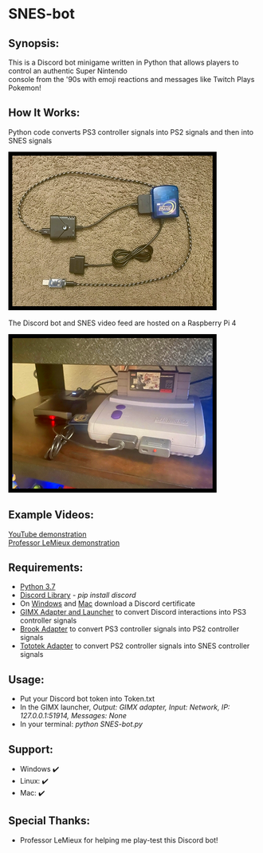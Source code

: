 # SNES-bot

## Synopsis:
This is a Discord bot minigame written in Python that allows players to control an authentic Super Nintendo  
console from the '90s with emoji reactions and messages like Twitch Plays Pokemon!

## How It Works:
Python code converts PS3 controller signals into PS2 signals and then into SNES signals

![](Images/Border1.png)

The Discord bot and SNES video feed are hosted on a Raspberry Pi 4

![](Images/Border2.png)

## Example Videos:
[YouTube demonstration](https://youtu.be/RbavAC5LDEk?t=463)  
[Professor LeMieux demonstration](https://www.youtube.com/watch?v=mZoVbxi-5-Y&t=15762s)

## Requirements:
* [Python 3.7](https://www.python.org/)
* [Discord Library](https://pypi.org/project/discord.py/) - *pip install discord*
* On [Windows](https://www.codegrepper.com/code-examples/whatever/discord+ssl+certificate+error) and [Mac](https://pastebin.com/8Cs0C8c4) download a Discord certificate
* [GIMX Adapter and Launcher](https://blog.gimx.fr/product/gimx-adapter/) to convert Discord interactions into PS3 controller signals
* [Brook Adapter](https://www.amazon.com/BROOK-GAME-CONTROLLER-SUPER-CONVERTER/dp/B07543W7XS) to convert PS3 controller signals into PS2 controller signals
* [Tototek Adapter](http://www.tototek.com/store/index.php?main_page=product_info&products_id=53) to convert PS2 controller signals into SNES controller signals

## Usage:
* Put your Discord bot token into Token.txt
* In the GIMX launcher, *Output: GIMX adapter, Input: Network, IP: 127.0.0.1:51914, Messages: None*
* In your terminal: *python SNES-bot.py*

## Support:
* Windows :heavy_check_mark:
* Linux: :heavy_check_mark:
* Mac: :heavy_check_mark:

## Special Thanks:
* Professor LeMieux for helping me play-test this Discord bot!
